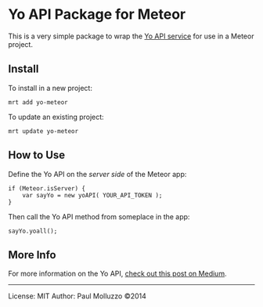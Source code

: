 # Yo API Package for Meteor

This is a very simple package to wrap the [Yo API service](http://yoapi.justyo.co) for use in a Meteor project.

## Install

To install in a new project:

```
mrt add yo-meteor
```

To update an existing project:

```
mrt update yo-meteor
```

## How to Use

Define the Yo API on the _server side_ of the Meteor app:

```
if (Meteor.isServer) {
    var sayYo = new yoAPI( YOUR_API_TOKEN );
}
```

Then call the Yo API method from someplace in the app:

```
sayYo.yoall();
```

## More Info

For more information on the Yo API, [check out this post on Medium](https://medium.com/@YoAppStatus/yo-developers-api-e7f2f0ec5c3c).

-----------

License: MIT
Author: Paul Molluzzo
©2014